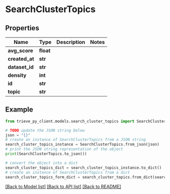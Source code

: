 # SearchClusterTopics


## Properties

Name | Type | Description | Notes
------------ | ------------- | ------------- | -------------
**avg_score** | **float** |  | 
**created_at** | **str** |  | 
**dataset_id** | **str** |  | 
**density** | **int** |  | 
**id** | **str** |  | 
**topic** | **str** |  | 

## Example

```python
from trieve_py_client.models.search_cluster_topics import SearchClusterTopics

# TODO update the JSON string below
json = "{}"
# create an instance of SearchClusterTopics from a JSON string
search_cluster_topics_instance = SearchClusterTopics.from_json(json)
# print the JSON string representation of the object
print(SearchClusterTopics.to_json())

# convert the object into a dict
search_cluster_topics_dict = search_cluster_topics_instance.to_dict()
# create an instance of SearchClusterTopics from a dict
search_cluster_topics_form_dict = search_cluster_topics.from_dict(search_cluster_topics_dict)
```
[[Back to Model list]](../README.md#documentation-for-models) [[Back to API list]](../README.md#documentation-for-api-endpoints) [[Back to README]](../README.md)


